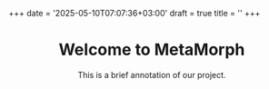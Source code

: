 +++
date = '2025-05-10T07:07:36+03:00'
draft = true
title = ''
+++


<div style="text-align: center;">
  <h1>Welcome to MetaMorph</h1>
  <p>This is a brief annotation of our project.</p>
</div>
